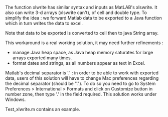The function xlwrite has similar syntax and inputs as MatLAB's xlswrite.
It also can write 3-d arrays (xlswrite can't), of cell and double type. To simplify the idea : we forward Matlab data to be exported to a Java function which in turn writes the data to excel.

Note that data to be exported is converted to cell then to java String array.

This workaround is a real working solution, it may need further refinements :
- manage Java heap space, as Java heap memory saturates for large arrays exported many times.
- format dates and strings, as all numbers appear as text in Excel.

Matlab's decimal separator is '.' : in order to be able to work with exported data, users of this solution will have to change Mac preferences regarding the decimal separator (should be ".").
To do so you need to go to System Preferences > International > Formats and click on Customize button in number zone, then type '.' in the field required.
This solution works under Windows.

Test_xlwrite.m contains an example.

